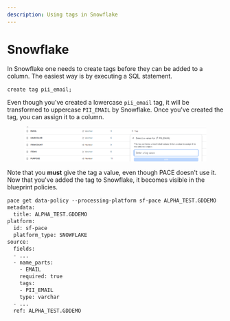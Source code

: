 ```yaml
---
description: Using tags in Snowflake
---
```


# Snowflake

In Snowflake one needs to create tags before they can be added to a column. The easiest way is by executing a SQL statement.

```
create tag pii_email;
```

Even though you've created a lowercase `pii_email` tag, it will be transformed to uppercase `PII_EMAIL` by Snowflake. Once you've created the tag, you can assign it to a column.

<figure><img src="../../../.gitbook/assets/image (9).png" alt=""><figcaption></figcaption></figure>

Note that you **must** give the tag a value, even though PACE doesn't use it. Now that you've added the tag to Snowflake, it becomes visible in the blueprint policies.

```
pace get data-policy --processing-platform sf-pace ALPHA_TEST.GDDEMO
metadata:
  title: ALPHA_TEST.GDDEMO
platform:
  id: sf-pace
  platform_type: SNOWFLAKE
source:
  fields:
  - ...
  - name_parts:
    - EMAIL
    required: true
    tags:
    - PII_EMAIL
    type: varchar
  - ...
  ref: ALPHA_TEST.GDDEMO


```
